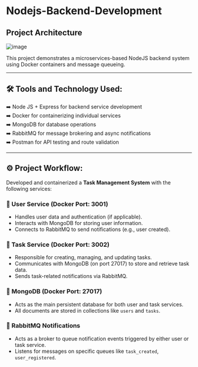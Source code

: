 # Nodejs-Backend-Development

## Project Architecture
![image](https://github.com/Suraj-Badrinarayanan-S/Nodejs-Backend-Development/blob/main/assets/architecture.png)

This project demonstrates a microservices-based NodeJS backend system using Docker containers and message queueing.

---

## 🛠 Tools and Technology Used:

➡️ Node JS + Express for backend service development  
➡️ Docker for containerizing individual services  
➡️ MongoDB for database operations  
➡️ RabbitMQ for message brokering and async notifications  
➡️ Postman for API testing and route validation  

---

## ⚙️ Project Workflow:

Developed and containerized a **Task Management System** with the following services:

### 🔹 User Service (Docker Port: 3001)
- Handles user data and authentication (if applicable).
- Interacts with MongoDB for storing user information.
- Connects to RabbitMQ to send notifications (e.g., user created).

### 🔹 Task Service (Docker Port: 3002)
- Responsible for creating, managing, and updating tasks.
- Communicates with MongoDB (on port 27017) to store and retrieve task data.
- Sends task-related notifications via RabbitMQ.

### 🔹 MongoDB (Docker Port: 27017)
- Acts as the main persistent database for both user and task services.
- All documents are stored in collections like `users` and `tasks`.

### 🔹 RabbitMQ Notifications
- Acts as a broker to queue notification events triggered by either user or task service.
- Listens for messages on specific queues like `task_created`, `user_registered`.
